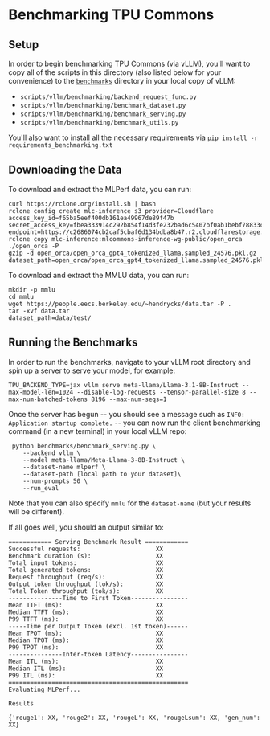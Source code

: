 # Benchmarking TPU Commons

## Setup
In order to begin benchmarking TPU Commons (via vLLM), you'll want to copy all of the scripts in this directory (also listed below for your convenience) to the [`benchmarks`](https://github.com/vllm-project/vllm/tree/main/benchmarks) directory in your local copy of vLLM:

* `scripts/vllm/benchmarking/backend_request_func.py`
* `scripts/vllm/benchmarking/benchmark_dataset.py`
* `scripts/vllm/benchmarking/benchmark_serving.py`
* `scripts/vllm/benchmarking/benchmark_utils.py`

You'll also want to install all the necessary requirements via `pip install -r requirements_benchmarking.txt`

## Downloading the Data
To download and extract the MLPerf data, you can run:

```
curl https://rclone.org/install.sh | bash
rclone config create mlc-inference s3 provider=Cloudflare access_key_id=f65ba5eef400db161ea49967de89f47b secret_access_key=fbea333914c292b854f14d3fe232bad6c5407bf0ab1bebf78833c2b359bdfd2b endpoint=https://c2686074cb2caf5cbaf6d134bdba8b47.r2.cloudflarestorage.com
rclone copy mlc-inference:mlcommons-inference-wg-public/open_orca ./open_orca -P
gzip -d open_orca/open_orca_gpt4_tokenized_llama.sampled_24576.pkl.gz
dataset_path=open_orca/open_orca_gpt4_tokenized_llama.sampled_24576.pkl.
```

To download and extract the MMLU data, you can run:

```
mkdir -p mmlu
cd mmlu
wget https://people.eecs.berkeley.edu/~hendrycks/data.tar -P .
tar -xvf data.tar
dataset_path=data/test/
```

## Running the Benchmarks
In order to run the benchmarks, navigate to your vLLM root directory and spin up a server to serve your model, for example:

```
TPU_BACKEND_TYPE=jax vllm serve meta-llama/Llama-3.1-8B-Instruct --max-model-len=1024 --disable-log-requests --tensor-parallel-size 8 --max-num-batched-tokens 8196 --max-num-seqs=1
```

Once the server has begun -- you should see a message such as `INFO:     Application startup complete.` -- you can now run the client benchmarking command (in a new terminal) in your local vLLM repo:

```
 python benchmarks/benchmark_serving.py \
    --backend vllm \
    --model meta-llama/Meta-Llama-3-8B-Instruct \
    --dataset-name mlperf \
    --dataset-path [local path to your dataset]\
    --num-prompts 50 \
    --run_eval
```

Note that you can also specify `mmlu` for the `dataset-name` (but your results will be different).

If all goes well, you should an output similar to:

```
============ Serving Benchmark Result ============
Successful requests:                     XX
Benchmark duration (s):                  XX
Total input tokens:                      XX
Total generated tokens:                  XX
Request throughput (req/s):              XX
Output token throughput (tok/s):         XX
Total Token throughput (tok/s):          XX
---------------Time to First Token----------------
Mean TTFT (ms):                          XX
Median TTFT (ms):                        XX
P99 TTFT (ms):                           XX
-----Time per Output Token (excl. 1st token)------
Mean TPOT (ms):                          XX
Median TPOT (ms):                        XX
P99 TPOT (ms):                           XX
---------------Inter-token Latency----------------
Mean ITL (ms):                           XX
Median ITL (ms):                         XX
P99 ITL (ms):                            XX
==================================================
Evaluating MLPerf...

Results

{'rouge1': XX, 'rouge2': XX, 'rougeL': XX, 'rougeLsum': XX, 'gen_num': XX}
```
